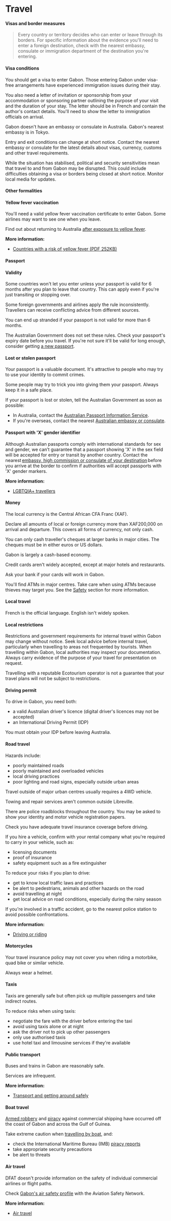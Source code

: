 # Travel

#### Visas and border measures

> Every country or territory decides who can enter or leave through its borders. For specific information about the evidence you'll need to enter a foreign destination, check with the nearest embassy, consulate or immigration department of the destination you're entering.

#### Visa conditions

You should get a visa to enter Gabon. Those entering Gabon under visa-free arrangements have experienced immigration issues during their stay.

You also need a letter of invitation or sponsorship from your accommodation or sponsoring partner outlining the purpose of your visit and the duration of your stay. The letter should be in French and contain the author's contact details. You'll need to show the letter to immigration officials on arrival.

Gabon doesn't have an embassy or consulate in Australia. Gabon's nearest embassy is in Tokyo.

Entry and exit conditions can change at short notice. Contact the nearest embassy or consulate for the latest details about visas, currency, customs and other travel requirements.

While the situation has stabilised, political and security sensitivities mean that travel to and from Gabon may be disrupted. This could include difficulties obtaining a visa or borders being closed at short notice. Monitor local media for updates.

#### Other formalities

#### Yellow fever vaccination

You'll need a valid yellow fever vaccination certificate to enter Gabon. Some airlines may want to see one when you leave.

Find out about returning to Australia [after exposure to yellow fever](https://www.health.gov.au/diseases/yellow-fever?utm_source=health.gov.au&utm_medium=callout-auto-custom&utm_campaign=digital_transformation).

**More information:**

* [Countries with a risk of yellow fever (PDF 252KB)](https://www.who.int/publications/m/item/countries-with-risk-of-yellow-fever-transmission-and-countries-requiring-yellow-fever-vaccination-(november-2022))

#### Passport

#### Validity

Some countries won't let you enter unless your passport is valid for 6 months after you plan to leave that country. This can apply even if you're just transiting or stopping over.

Some foreign governments and airlines apply the rule inconsistently. Travellers can receive conflicting advice from different sources.

You can end up stranded if your passport is not valid for more than 6 months.

The Australian Government does not set these rules. Check your passport's expiry date before you travel. If you're not sure it'll be valid for long enough, consider getting [a new passport](https://www.passports.gov.au/).

#### Lost or stolen passport

Your passport is a valuable document. It's attractive to people who may try to use your identity to commit crimes.

Some people may try to trick you into giving them your passport. Always keep it in a safe place.

If your passport is lost or stolen, tell the Australian Government as soon as possible:

* In Australia, contact the [Australian Passport Information Service](https://www.passports.gov.au/contact-us).
* If you're overseas, contact the nearest [Australian embassy or consulate](http://dfat.gov.au/about-us/our-locations/missions/Pages/our-embassies-and-consulates-overseas.aspx).

#### Passport with 'X' gender identifier

Although Australian passports comply with international standards for sex and gender, we can’t guarantee that a passport showing 'X' in the sex field will be accepted for entry or transit by another country. Contact the nearest [embassy, high commission or consulate of your destination](https://protocol.dfat.gov.au/Public/MissionsInAustralia) before you arrive at the border to confirm if authorities will accept passports with 'X' gender markers.

**More information:**

* [LGBTQIA+ travellers](https://www.smartraveller.gov.au/before-you-go/who-you-are/LGBTI)

#### Money

The local currency is the Central African CFA Franc (XAF).

Declare all amounts of local or foreign currency more than XAF200,000 on arrival and departure. This covers all forms of currency, not only cash.

You can only cash traveller's cheques at larger banks in major cities. The cheques must be in either euros or US dollars.

Gabon is largely a cash-based economy.

Credit cards aren't widely accepted, except at major hotels and restaurants.

Ask your bank if your cards will work in Gabon.

You'll find ATMs in major centres. Take care when using ATMs because thieves may target you. See the [Safety](#safety) section for more information.

#### Local travel

French is the official language. English isn't widely spoken.

#### Local restrictions

Restrictions and government requirements for internal travel within Gabon may change without notice. Seek local advice before internal travel, particularly when travelling to areas not frequented by tourists. When travelling within Gabon, local authorities may inspect your documentation. Always carry evidence of the purpose of your travel for presentation on request.

Travelling with a reputable Ecotourism operator is not a guarantee that your travel plans will not be subject to restrictions.

#### Driving permit

To drive in Gabon, you need both:

* a valid Australian driver's licence (digital driver's licences may not be accepted)
* an International Driving Permit (IDP)

You must obtain your IDP before leaving Australia.

#### Road travel

Hazards include:

* poorly maintained roads
* poorly maintained and overloaded vehicles
* local driving practices
* poor lighting and road signs, especially outside urban areas

Travel outside of major urban centres usually requires a 4WD vehicle.

Towing and repair services aren't common outside Libreville.

There are police roadblocks throughout the country. You may be asked to show your identity and motor vehicle registration papers.

Check you have adequate travel insurance coverage before driving.

If you hire a vehicle, confirm with your rental company what you're required to carry in your vehicle, such as:

* licensing documents
* proof of insurance
* safety equipment such as a fire extinguisher

To reduce your risks if you plan to drive:

* get to know local traffic laws and practices
* be alert to pedestrians, animals and other hazards on the road
* avoid travelling at night
* get local advice on road conditions, especially during the rainy season

If you're involved in a traffic accident, go to the nearest police station to avoid possible confrontations.

**More information:**

* [Driving or riding](/node/352)

#### Motorcycles

Your travel insurance policy may not cover you when riding a motorbike, quad bike or similar vehicle.

Always wear a helmet.

#### Taxis

Taxis are generally safe but often pick up multiple passengers and take indirect routes.

To reduce risks when using taxis:

* negotiate the fare with the driver before entering the taxi
* avoid using taxis alone or at night
* ask the driver not to pick up other passengers
* only use authorised taxis
* use hotel taxi and limousine services if they're available

#### Public transport

Buses and trains in Gabon are reasonably safe.

Services are infrequent.

**More information:**

* [Transport and getting around safely](/node/366)

#### Boat travel

[Armed robbery](/node/344) and [piracy](/node/479) against commercial shipping have occurred off the coast of Gabon and across the Gulf of Guinea.

Take extreme caution when [travelling by boat](/node/359), and:

* check the International Maritime Bureau (IMB) [piracy reports](https://icc-ccs.org/)
* take appropriate security precautions
* be alert to threats

#### Air travel

DFAT doesn't provide information on the safety of individual commercial airlines or flight paths.

Check [Gabon's air safety profile](https://aviation-safety.net/database/country/country.php?id=TR) with the Aviation Safety Network.

**More information:**

* [Air travel](/node/353)
